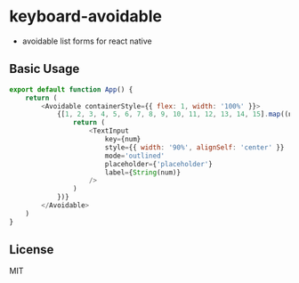 # keyboard-avoidable

-   avoidable list forms for react native

## Basic Usage

```javascript
export default function App() {
    return (
        <Avoidable containerStyle={{ flex: 1, width: '100%' }}>
            {[1, 2, 3, 4, 5, 6, 7, 8, 9, 10, 11, 12, 13, 14, 15].map((num) => {
                return (
                    <TextInput
                        key={num}
                        style={{ width: '90%', alignSelf: 'center' }}
                        mode='outlined'
                        placeholder={'placeholder'}
                        label={String(num)}
                    />
                )
            })}
        </Avoidable>
    )
}
```

## License

MIT
